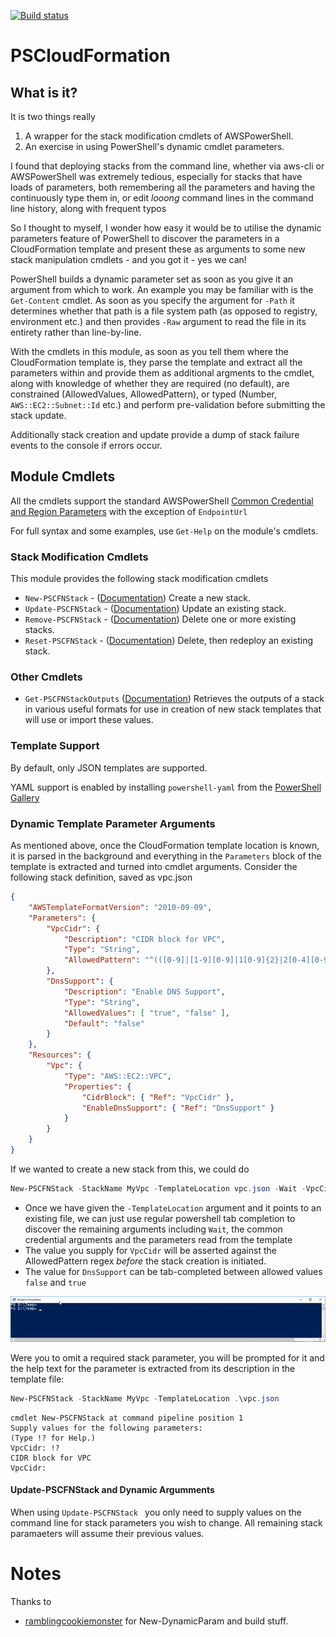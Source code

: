 [![Build status](https://ci.appveyor.com/api/projects/status/fgt7d0icj7emc6hl/branch/master?svg=true)](https://ci.appveyor.com/project/fireflycons/pscloudformation/branch/master)

# PSCloudFormation

## What is it?

It is two things really

1. A wrapper for the stack modification cmdlets of AWSPowerShell. 
2. An exercise in using PowerShell's dynamic cmdlet parameters.

I found that deploying stacks from the command line, whether via aws-cli or AWSPowerShell was extremely tedious, especially for stacks that have loads of parameters, both remembering all the parameters and having the continuously type them in, or edit _looong_ command lines in the command line history, along with frequent typos

So I thought to myself, I wonder how easy it would be to utilise the dynamic parameters feature of PowerShell to discover the parameters in a CloudFormation template and present these as arguments to some new stack manipulation cmdlets - and you got it - yes we can!

PowerShell builds a dynamic parameter set as soon as you give it an argument from which to work. An example you may be familiar with is the `Get-Content` cmdlet. As soon as you specify the argument for `-Path` it determines whether that path is a file system path (as opposed to registry, environment etc.) and then provides `-Raw` argument to read the file in its entirety rather than line-by-line.

With the cmdlets in this module, as soon as you tell them where the CloudFormation template is, they parse the template and extract all the parameters within and provide them as additional argments to the cmdlet, along with knowledge of whether they are required (no default), are constrained (AllowedValues, AllowedPattern), or typed (Number, `AWS::EC2::Subnet::Id` etc.) and perform pre-validation before submitting the stack update.

Additionally stack creation and update provide a dump of stack failure events to the console if errors occur.

## Module Cmdlets

All the cmdlets support the standard AWSPowerShell [Common Credential and Region Parameters](https://docs.aws.amazon.com/powershell/latest/reference/items/pstoolsref-commonparams.html) with the exception of `EndpointUrl`

For full syntax and some examples, use `Get-Help` on the module's cmdlets.

### Stack Modification Cmdlets

This module provides the following stack modification cmdlets

- `New-PSCFNStack` - ([Documentation](docs/en-US/New-PSCFNStack.md)) Create a new stack.
- `Update-PSCFNStack` - ([Documentation](docs/en-US/Update-PSCFNStack.md)) Update an existing stack.
- `Remove-PSCFNStack` - ([Documentation](docs/en-US/Remove-PSCFNStack.md)) Delete one or more existing stacks.
- `Reset-PSCFNStack` - ([Documentation](docs/en-US/Reset-PSCFNStack.md)) Delete, then redeploy an existing stack.

### Other Cmdlets

- `Get-PSCFNStackOutputs` ([Documentation](docs/en-US/Get-PSCFNStackOutputs.md)) Retrieves the outputs of a stack in various useful formats for use in creation of new stack templates that will use or import these values.

### Template Support

By default, only JSON templates are supported. 

YAML support is enabled by installing `powershell-yaml` from the [PowerShell Gallery](https://www.powershellgallery.com/packages/powershell-yaml)

### Dynamic Template Parameter Arguments

As mentioned above, once the CloudFormation template location is known, it is parsed in the background and everything in the `Parameters` block of the template is extracted and turned into cmdlet arguments. Consider the following stack definition, saved as vpc.json

```json
{
    "AWSTemplateFormatVersion": "2010-09-09",
    "Parameters": {
        "VpcCidr": {
            "Description": "CIDR block for VPC",
            "Type": "String",
            "AllowedPattern": "^(([0-9]|[1-9][0-9]|1[0-9]{2}|2[0-4][0-9]|25[0-5])\\.){3}([0-9]|[1-9][0-9]|1[0-9]{2}|2[0-4][0-9]|25[0-5])(\/([0-9]|[1-2][0-9]|3[0-2]))$"
        },
        "DnsSupport": {
            "Description": "Enable DNS Support",
            "Type": "String",
            "AllowedValues": [ "true", "false" ],
            "Default": "false"
        }
    },
    "Resources": {
        "Vpc": {
            "Type": "AWS::EC2::VPC",
            "Properties": {
                "CidrBlock": { "Ref": "VpcCidr" },
                "EnableDnsSupport": { "Ref": "DnsSupport" }
            }
        }
    }
}
```

If we wanted to create a new stack from this, we could do
```powershell
New-PSCFNStack -StackName MyVpc -TemplateLocation vpc.json -Wait -VpcCidr 10.0.0.0/16 -DnsSupport true
```

- Once we have given the `-TemplateLocation` argument and it points to an  existing file, we can just use regular powershell tab completion to discover the remaining arguments including `Wait`, the common credential arguments and the parameters read from the template
- The value you supply for `VpcCidr` will be asserted against the AllowedPattern regex _before_ the stack creation is initiated.
- The value for `DnsSupport` can be tab-completed between allowed values `false` and `true`

![New-PSCFNStack](images/New-PSCFNStack.gif?raw=true "New-PSCFNStack in action")

Were you to omit a required stack parameter, you will be prompted for it and the help text for the parameter is extracted from its description in the template file:

```powershell
New-PSCFNStack -StackName MyVpc -TemplateLocation .\vpc.json
```

```
cmdlet New-PSCFNStack at command pipeline position 1
Supply values for the following parameters:
(Type !? for Help.)
VpcCidr: !?
CIDR block for VPC
VpcCidr:
```

#### Update-PSCFNStack and Dynamic Argumments

When using ```Update-PSCFNStack ``` you only need to supply values on the command line for stack parameters you wish to change. All remaining stack paramaeters will assume their previous values.

# Notes

Thanks to

* [ramblingcookiemonster](http://ramblingcookiemonster.github.io/) for New-DynamicParam and build stuff.